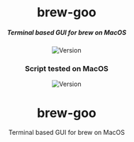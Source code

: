 <div align="center">

# brew-goo

##### Terminal based GUI for brew on MacOS


![Version](https://img.shields.io/badge/version-0.1.0-brightgreen.svg)

### Script tested on MacOS

![Version](https://img.shields.io/github/release/danijeljw/brew-goo.svg)


# brew-goo
Terminal based GUI for brew on MacOS
